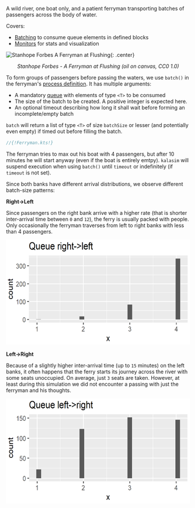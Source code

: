 <!--# Ferryman-->

A wild river, one boat only, and a patient ferryman transporting batches of passengers across the body of water.

Covers:

* [Batching](../component.md#queue) to consume queue elements in defined blocks
* [Monitors](../monitors.md) for stats and visualization

![Stanhope Forbes A Ferryman at Flushing](https://upload.wikimedia.org/wikipedia/commons/5/50/Stanhope_Forbes_A_Ferryman_at_Flushing.jpg){: .center}

<p align="center">
<i>Stanhope Forbes - A Ferryman at Flushing (oil on canvas, CC0 1.0)</i>
</p>

To form groups of passengers before passing the waters, we use `batch()` in the ferryman's [process definition](../component.md#creation-of-a-component). It has multiple arguments:

* A mandatory [queue](../component.md#queue) with elements of type `<T>` to be consumed
* The size of the batch to be created. A positive integer is expected here.
* An optional timeout describing how long it shall wait before forming an incomplete/empty batch

`batch` will return a list of type `<T>` of size `batchSize` or lesser (and potentially even empty) if timed out before filling the batch.

```kotlin
//{!Ferryman.kts!}
```

The ferryman tries to max out his boat with 4 passengers, but after 10 minutes he will start anyway (even if the boat is entirely emtpy). `kalasim` will suspend execution when using `batch()` until `timeout` or indefinitely (if `timeout` is not set).

Since both banks have different arrival distributions, we observe different batch-size patterns:


**Right→Left**

Since passengers on the right bank arrive with a higher rate (that is shorter inter-arrival time between `0` and `12`), the ferry is usually packed with people. Only occasionally the ferryman traverses from left to right banks with less than 4 passengers.

![](ferry_right_left.png)

**Left→Right**

Because of a slightly higher inter-arrival time (up to `15` minutes) on the left banks, it often happens that the ferry starts its journey across the river with some seats unoccupied. On average, just `3` seats are taken. However, at least during this simulation we did not encounter a passing with just the ferryman and his thoughts.

![](ferry_left_right.png)

